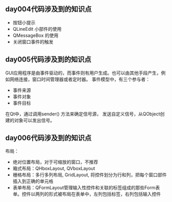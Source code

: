 ## day004代码涉及到的知识点

- 按钮小提示
- QLineEdit 小部件的使用
- QMessageBox 的使用
- 关闭窗口事件的触发

## day005代码涉及到的知识点

GUI应用程序是由事件驱动的，而事件则有用户生成。也可以由其他手段产生，例如网络连接，窗口时间管理器或者定时器。
事件模型中，有三个参与者：
- 事件来源
- 事件对象
- 事件目标

在Qt中，通过调用sender() 方法来确定信号源，
发送自定义信号，从QObject创建的对象可以发出信号。

## day006代码涉及到的知识点
布局：
- 绝对位置布局，对于可缩放的窗口，不推荐
- 箱式布局：QHboxLayout, QVboxLayout
- 栅格布局：多行多列布局, GridLayout, 将控件划分为行和列，把每个窗口部件插入到正确的单元格
- 表单布局：QFormLayout管理输入性控件和关联的标签组成的那些Form表单。控件以两列的形式被布局在表单中，左列包括标签，右列包括输入控件
